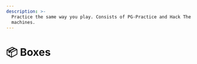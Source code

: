 ```yaml
---
description: >-
  Practice the same way you play. Consists of PG-Practice and Hack The Box
  machines.
---
```


# 📦 Boxes

